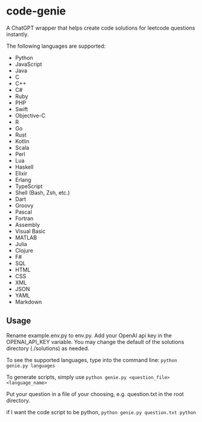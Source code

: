 # code-genie
A ChatGPT wrapper that helps create code solutions for leetcode questions instantly.

The following languages are supported:

- Python
- JavaScript
- Java
- C
- C++
- C#
- Ruby
- PHP
- Swift
- Objective-C
- R
- Go
- Rust
- Kotlin
- Scala
- Perl
- Lua
- Haskell
- Elixir
- Erlang
- TypeScript
- Shell (Bash, Zsh, etc.)
- Dart
- Groovy
- Pascal
- Fortran
- Assembly
- Visual Basic
- MATLAB
- Julia
- Clojure
- F#
- SQL
- HTML
- CSS
- XML
- JSON
- YAML
- Markdown

## Usage

Rename example.env.py to env.py. Add your OpenAI api key in the OPENAI_API_KEY variable. You may change the default of the solutions directory (./solutions) as needed.

To see the supported languages, type into the command line:
`python genie.py languages`


To generate scripts, simply use
`python genie.py <question_file> <language_name>`

Put your question in a file of your choosing, e.g. question.txt in the root directory.

if I want the code script to be python, 
`python genie.py question.txt python`